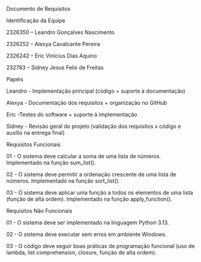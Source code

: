 Documento de Requisitos 

Identificação da Equipe

2326350 – Leandro Gonçalves Nascimento

2326252 – Alexya Cavalcante Pereira

2326242 – Eric Vinícius Dias Aquino

232783 – Sidney Jesus Felix de Freitas

Papéis

Leandro - Implementação principal (código + suporte à documentação)

Alexya - Documentação dos requisitos + organização no GitHub

Eric -Testes do software + suporte à implementação

Sidney - Revisão geral do projeto (validação dos requisitos x código e auxílio na entrega final)

Requisitos Funcionais

01 - O sistema deve calcular a soma de uma lista de números.
Implementado na função sum_list().

02 - O sistema deve permitir a ordenação crescente de uma lista de números.
Implementado na função sort_list().

03 - O sistema deve aplicar uma função a todos os elementos de uma lista (função de alta ordem).
Implementado na função apply_function().

Requisitos Não Funcionais

01 - O sistema deve ser implementado na linguagem Python 3.13.

02 - O sistema deve executar sem erros em ambiente Windows.

03 - O código deve seguir boas práticas de programação funcional (uso de lambda, list comprehension, closure, função de alta ordem).
